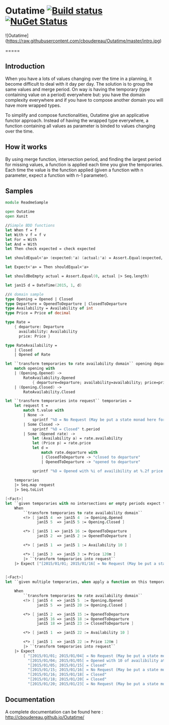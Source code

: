 # Outatime [![Build status](https://ci.appveyor.com/api/projects/status/v3f2gj9602e82ia4?svg=true)](https://ci.appveyor.com/project/cboudereau/outatime) [![NuGet Status](http://img.shields.io/nuget/v/Outatime.svg?style=flat)](https://www.nuget.org/packages/Outatime/)

![Outatime] (https://raw.githubusercontent.com/cboudereau/Outatime/master/intro.jpg)

=====

## Introduction
When you have a lots of values changing over the time in a planning, it become difficult to deal with it day per day. The solution is to group the same values and merge period.
On way is having the temporary (type containing value on a period) everywhere but: you have the domain complexity everywhere and if you have to compose another domain you will have more wrapped types.

To simplify and compose functionalities, Outatime give an applicative functor approach. 
Instead of having the wrapped type everywhere, a function containing all values as parameter is binded to values changing over the time.

## How it works
By using merge function, intersection period, and finding the largest period for missing values, a function is applied each time you give the temporaries. 
Each time the value is the function applied (given a function with n parameter, expect a function with n-1 parameter).

## Samples
```fsharp
module ReadmeSample

open Outatime
open Xunit

//Simple BDD functions
let When f = f
let With v f = f v
let For = With
let And = With
let Then check expected = check expected

let shouldEqual<'a> (expected:'a) (actual:'a) = Assert.Equal(expected, actual)

let Expect<'a> = Then shouldEqual<'a>

let shouldBeEmpty actual = Assert.Equal(0, actual |> Seq.length)

let jan15 d = DateTime(2015, 1, d)

//A domain sample
type Opening = Opened | Closed
type Departure = OpenedToDeparture | ClosedToDeparture
type Availability = Availability of int
type Price = Price of decimal

type Rate = 
    { departure: Departure
      availability: Availability
      price: Price }

type RateAvailability = 
    | Closed
    | Opened of Rate

let ``transform temporaries to rate availability domain`` opening departure availability price = 
    match opening with
    | (Opening.Opened) -> 
        RateAvailability.Opened 
            { departure=departure; availability=availability; price=price }
    | (Opening.Closed) -> 
        RateAvailability.Closed

let ``transform temporaries into request`` temporaries = 
    let request t = 
        match t.value with
        | None -> 
            sprintf "%O = No Request (May be put a state monad here for not contiguous case)" t.period
        | Some Closed -> 
            sprintf "%O = Closed" t.period
        | Some (Opened rate) -> 
            let (Availability a) = rate.availability
            let (Price p) = rate.price
            let d = 
                match rate.departure with
                | ClosedToDeparture -> "closed to departure"
                | OpenedToDeparture -> "opened to departure"

            sprintf "%O = Opened with %i of availibility at %.2f price and %s" t.period a p d
        
    temporaries 
    |> Seq.map request
    |> Seq.toList

[<Fact>]
let ``given temporaries with no intersections or empty periods expect the largest period with none value``()=
    When
        ``transform temporaries to rate availability domain``
        <!> [ jan15 4  => jan15 4  := Opening.Opened
              jan15 5  => jan15 5 := Opening.Closed ]

        <*> [ jan15 1 => jan15 16 := OpenedToDeparture
              jan15 2  => jan15 2 := OpenedToDeparture ]

        <*> [ jan15 1  => jan15 1 := Availability 10 ]

        <*> [ jan15 3  => jan15 3 := Price 120m ]
        |> ``transform temporaries into request``
    |> Expect ["[2015/01/01; 2015/01/16[ = No Request (May be put a state monad here for not contiguous case)"]
    

[<Fact>]
let ``given multiple temporaries, when apply a function on this temporaries then expect applied function on any intersection``()=

    When
        ``transform temporaries to rate availability domain``
        <!> [ jan15 4  => jan15 5  := Opening.Opened
              jan15 5  => jan15 20 := Opening.Closed ]

        <*> [ jan15 2  => jan15 15 := OpenedToDeparture
              jan15 16 => jan15 18 := OpenedToDeparture
              jan15 18 => jan15 23 := ClosedToDeparture ]

        <*> [ jan15 1  => jan15 22 := Availability 10 ]

        <*> [ jan15 1  => jan15 22 := Price 120m ]
        |> ``transform temporaries into request``
    |> Expect 
        [ "[2015/01/01; 2015/01/04[ = No Request (May be put a state monad here for not contiguous case)"
          "[2015/01/04; 2015/01/05[ = Opened with 10 of availibility at 120.00 price and opened to departure"
          "[2015/01/05; 2015/01/15[ = Closed"
          "[2015/01/15; 2015/01/16[ = No Request (May be put a state monad here for not contiguous case)"
          "[2015/01/16; 2015/01/18[ = Closed"
          "[2015/01/18; 2015/01/20[ = Closed"
          "[2015/01/20; 2015/01/23[ = No Request (May be put a state monad here for not contiguous case)" ]
```
## Documentation
A complete documentation can be found here : http://cboudereau.github.io/Outatime/
